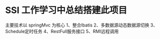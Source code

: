 # SSI 工作学习中总结搭建此项目
主要技术以 springMvc 为核心
	1、整合Ibatis 
	2、多数据源动态数据源切换
	3、Schedule定时任务
	4、RestFull服务接口
	5、RMI远程调用
